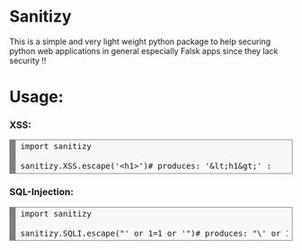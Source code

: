 # Sanitizy
This is a simple and very light weight python package to help securing python web applications in general especially Falsk apps since they lack security !!

# Usage:

<h3> XSS:</h3>
<div style="background: #f8f8f8; overflow:auto;width:auto;border:solid gray;border-width:.1em .1em .1em .8em;padding:.2em .6em;"><pre style="margin: 0; line-height: 125%">import sanitizy
<br>sanitizy.XSS.escape('&lt;h1&gt;')# produces: '&#x26;lt;h1&#x26;gt;' : </pre></div>
<h3> SQL-Injection:</h3>
<div style="background: #f8f8f8; overflow:auto;width:auto;border:solid gray;border-width:.1em .1em .1em .8em;padding:.2em .6em;"><pre style="margin: 0; line-height: 125%">import sanitizy
<br>sanitizy.SQLI.escape("' or 1=1 or '")# produces: "\' or 1=1 or \'" : </pre></div>

